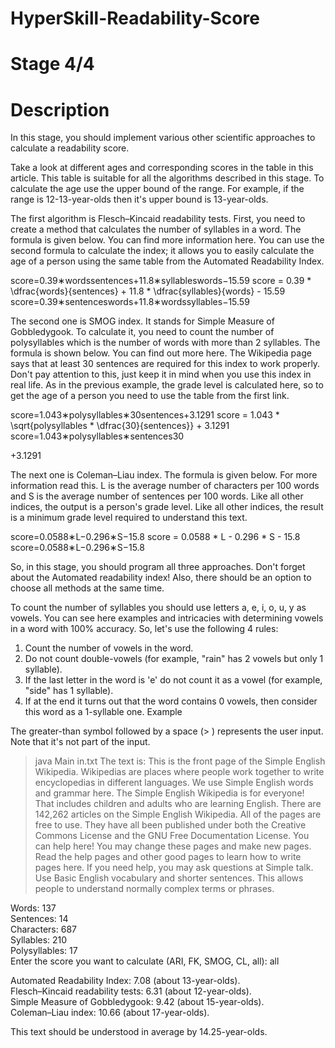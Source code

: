 # HyperSkill-Readability-Score
# Stage 4/4
# Description

In this stage, you should implement various other scientific approaches to calculate a readability score.

Take a look at different ages and corresponding scores in the table in this article. This table is suitable for all the algorithms described in this stage. To calculate the age use the upper bound of the range. For example, if the range is 12-13-year-olds then it's upper bound is 13-year-olds.

The first algorithm is Flesch–Kincaid readability tests. First, you need to create a method that calculates the number of syllables in a word. The formula is given below. You can find more information here. You can use the second formula to calculate the index; it allows you to easily calculate the age of a person using the same table from the Automated Readability Index.

score=0.39∗wordssentences+11.8∗syllableswords−15.59 score = 0.39 * \dfrac{words}{sentences} + 11.8 * \dfrac{syllables}{words} - 15.59 score=0.39∗sentenceswords​+11.8∗wordssyllables​−15.59

The second one is SMOG index. It stands for Simple Measure of Gobbledygook. To calculate it, you need to count the number of polysyllables which is the number of words with more than 2 syllables. The formula is shown below. You can find out more here. The Wikipedia page says that at least 30 sentences are required for this index to work properly. Don't pay attention to this, just keep it in mind when you use this index in real life. As in the previous example, the grade level is calculated here, so to get the age of a person you need to use the table from the first link.

score=1.043∗polysyllables∗30sentences+3.1291 score = 1.043 * \sqrt{polysyllables * \dfrac{30}{sentences}} + 3.1291 score=1.043∗polysyllables∗sentences30​

​+3.1291

The next one is Coleman–Liau index. The formula is given below. For more information read this. L is the average number of characters per 100 words and S is the average number of sentences per 100 words. Like all other indices, the output is a person's grade level. Like all other indices, the result is a minimum grade level required to understand this text.

score=0.0588∗L−0.296∗S−15.8 score = 0.0588 * L - 0.296 * S - 15.8 score=0.0588∗L−0.296∗S−15.8

So, in this stage, you should program all three approaches. Don't forget about the Automated readability index! Also, there should be an option to choose all methods at the same time.

To count the number of syllables you should use letters a, e, i, o, u, y as vowels. You can see here examples and intricacies with determining vowels in a word with 100% accuracy. So, let's use the following 4 rules:

1. Count the number of vowels in the word.
2. Do not count double-vowels (for example, "rain" has 2 vowels but only 1 syllable).
3. If the last letter in the word is 'e' do not count it as a vowel (for example, "side" has 1 syllable).
4. If at the end it turns out that the word contains 0 vowels, then consider this word as a 1-syllable one.
   Example

The greater-than symbol followed by a space (> ) represents the user input. Note that it's not part of the input.

> java Main in.txt
The text is:
This is the front page of the Simple English Wikipedia. Wikipedias are places where people work together to write encyclopedias in different languages. We use Simple English words and grammar here. The Simple English Wikipedia is for everyone! That includes children and adults who are learning English. There are 142,262 articles on the Simple English Wikipedia. All of the pages are free to use. They have all been published under both the Creative Commons License and the GNU Free Documentation License. You can help here! You may change these pages and make new pages. Read the help pages and other good pages to learn how to write pages here. If you need help, you may ask questions at Simple talk. Use Basic English vocabulary and shorter sentences. This allows people to understand normally complex terms or phrases.

Words: 137 <br>
Sentences: 14 <br>
Characters: 687 <br>
Syllables: 210 <br>
Polysyllables: 17 <br>
Enter the score you want to calculate (ARI, FK, SMOG, CL, all): all

Automated Readability Index: 7.08 (about 13-year-olds). <br>
Flesch–Kincaid readability tests: 6.31 (about 12-year-olds). <br>
Simple Measure of Gobbledygook: 9.42 (about 15-year-olds). <br>
Coleman–Liau index: 10.66 (about 17-year-olds). <br>

This text should be understood in average by 14.25-year-olds.

